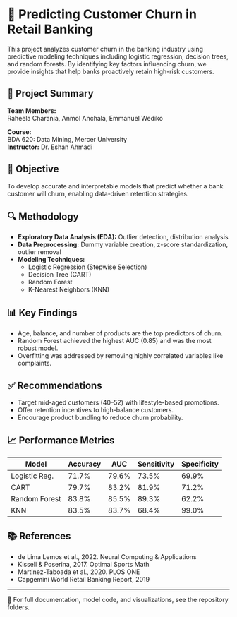 # 🏦 Predicting Customer Churn in Retail Banking

This project analyzes customer churn in the banking industry using predictive modeling techniques including logistic regression, decision trees, and random forests. By identifying key factors influencing churn, we provide insights that help banks proactively retain high-risk customers.

## 📌 Project Summary

**Team Members:**  
Raheela Charania, Anmol Anchala, Emmanuel Wediko

**Course:**  
BDA 620: Data Mining, Mercer University  
**Instructor:** Dr. Eshan Ahmadi  

## 🧠 Objective

To develop accurate and interpretable models that predict whether a bank customer will churn, enabling data-driven retention strategies.

## 🔍 Methodology

- **Exploratory Data Analysis (EDA):** Outlier detection, distribution analysis  
- **Data Preprocessing:** Dummy variable creation, z-score standardization, outlier removal  
- **Modeling Techniques:**
  - Logistic Regression (Stepwise Selection)
  - Decision Tree (CART)
  - Random Forest
  - K-Nearest Neighbors (KNN)

## 📊 Key Findings

- Age, balance, and number of products are the top predictors of churn.
- Random Forest achieved the highest AUC (0.85) and was the most robust model.
- Overfitting was addressed by removing highly correlated variables like complaints.

## ✅ Recommendations

- Target mid-aged customers (40–52) with lifestyle-based promotions.
- Offer retention incentives to high-balance customers.
- Encourage product bundling to reduce churn probability.

## 📈 Performance Metrics

| Model             | Accuracy | AUC   | Sensitivity | Specificity |
|------------------|----------|-------|-------------|-------------|
| Logistic Reg.     | 71.7%    | 79.6% | 73.5%       | 69.9%       |
| CART              | 79.7%    | 83.2% | 81.9%       | 71.2%       |
| Random Forest     | 83.8%    | 85.5% | 89.3%       | 62.2%       |
| KNN               | 83.5%    | 83.7% | 68.4%       | 99.0%       |

## 📚 References

- de Lima Lemos et al., 2022. Neural Computing & Applications  
- Kissell & Poserina, 2017. Optimal Sports Math  
- Martinez-Taboada et al., 2020. PLOS ONE  
- Capgemini World Retail Banking Report, 2019

---

📁 For full documentation, model code, and visualizations, see the repository folders.
